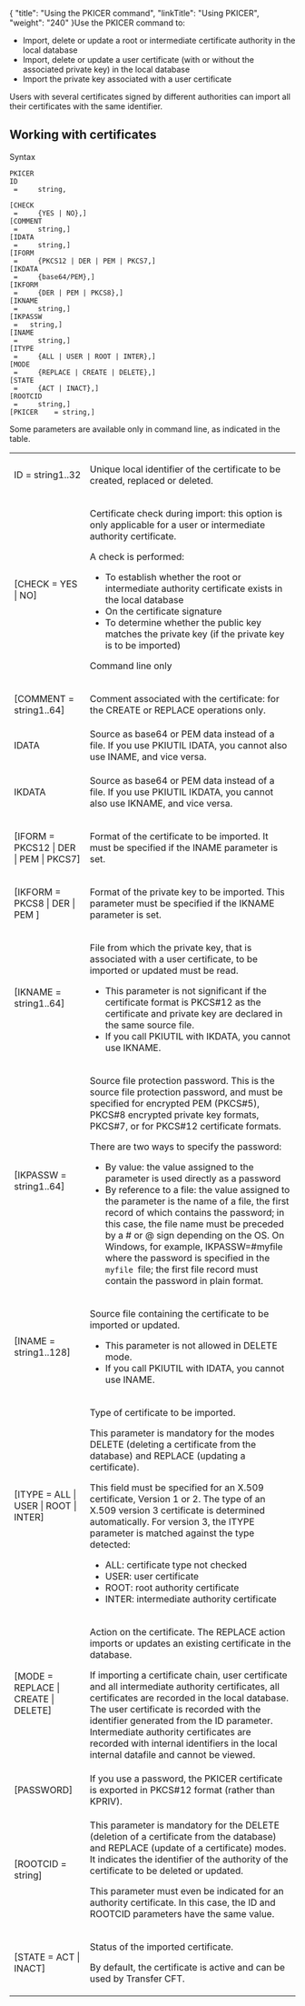 {
    "title": "Using  the PKICER command",
    "linkTitle": "Using PKICER",
    "weight": "240"
}Use the PKICER command to:

-   Import,
    delete or update a root or intermediate certificate authority in the local
    database
-   Import,
    delete or update a user certificate (with or without the associated private
    key) in the local database
-   Import
    the private key associated with a user certificate

Users with several certificates signed by different authorities
can import all their certificates with the same identifier.

## Working with certificates

Syntax



    PKICER
    ID     
     =     string,

    [CHECK     
     =     {YES | NO},]
    [COMMENT   
     =     string,]
    [IDATA      
     =     string,]
    [IFORM     
     =     {PKCS12 | DER | PEM | PKCS7,]
    [IKDATA    
     =     {base64/PEM},]
    [IKFORM    
     =     {DER | PEM | PKCS8},]
    [IKNAME    
     =     string,]
    [IKPASSW   
     =   string,]
    [INAME     
     =     string,]
    [ITYPE     
     =     {ALL | USER | ROOT | INTER},]
    [MODE     
     =     {REPLACE | CREATE | DELETE},]
    [STATE     
     =     {ACT | INACT},]
    [ROOTCID   
     =     string,]
    [PKICER    = string,]

Some parameters are available only in command line, as indicated in the table.

<table>
   <tbody>
      <tr>
         <td><p>ID = string1..32</p>         </td>
         <td><p>Unique local identifier of the certificate to be created,
replaced or deleted.</p>         </td>
      </tr>
      <tr>
         <td><p>[CHECK = YES
| NO]</p>         </td>
         <td><p>Certificate check during import: this option is only applicable
for a user or intermediate authority certificate.</p>
<p>A check is performed:</p>
<ul>
<li>To establish
whether the root or intermediate authority certificate exists in the local
database</li>
<li>On the
certificate signature</li>
<li>To determine
whether the public key matches the private key (if the private key is
to be imported)</li>
</ul>
<p>Command line only</p>         </td>
      </tr>
      <tr>
         <td><p>[COMMENT = string1..64]</p>         </td>
         <td><p>Comment associated with the certificate: for the CREATE
or REPLACE operations only.</p>         </td>
      </tr>
      <tr>
         <td>IDATA         </td>
         <td>Source as base64 or PEM data instead of a file. If you use PKIUTIL IDATA, you cannot also use INAME, and vice versa.         </td>
      </tr>
      <tr>
         <td>IKDATA         </td>
         <td><p>Source as base64 or PEM data instead of a file. If you use PKIUTIL IKDATA, you cannot also use IKNAME, and vice versa.</p>         </td>
      </tr>
      <tr>
         <td><p>[IFORM = PKCS12 | DER
| PEM | PKCS7]</p>         </td>
         <td><p>Format of the certificate to be imported. It must be specified
if the INAME parameter is set.</p>         </td>
      </tr>
      <tr>
         <td><p>[IKFORM = PKCS8 | DER | PEM ]</p>         </td>
         <td><p>Format of the private key to be imported. This parameter
must be specified if the IKNAME parameter is set.</p>         </td>
      </tr>
      <tr>
         <td><p>[IKNAME = string1..64]</p>         </td>
         <td><p>File from which the private key, that is associated with
a user certificate, to be imported or updated must be read.</p>
<ul>
<li>This parameter is not significant if the certificate format
is PKCS#12 as the certificate and private key are declared in the same
source file.</li>
<li>If you call PKIUTIL with IKDATA, you cannot use IKNAME.</li>
</ul>         </td>
      </tr>
      <tr>
         <td><p>[IKPASSW = string1..64]</p>         </td>
         <td><p>Source file protection password. This is the source file protection password, and must be
specified for encrypted PEM (PKCS#5), PKCS#8 encrypted private key formats, PKCS#7, or for PKCS#12 certificate
formats.</p>
<p>There are two ways to specify the password:</p>
<ul>
<li>By
value: the value assigned to the parameter is used directly as a password</li>
<li>By
reference to a file: the value assigned to the parameter is the name
of a file, the first record of which contains the password; in this case,
the file name must be preceded
by a # or @ sign depending on the OS. On Windows, for example, IKPASSW=#myfile
where the password is specified in the <code>myfile </code>file; the first file
record must contain the password in plain format.</li>
</ul>         </td>
      </tr>
      <tr>
         <td><p>[INAME = string1..128]</p>         </td>
         <td><p>Source file containing the certificate to be imported or
updated.</p>
<ul>
<li>This parameter is not allowed in DELETE
mode.</li>
<li>If you call PKIUTIL with IDATA, you cannot use INAME.</li>
</ul>         </td>
      </tr>
      <tr>
         <td><p>[ITYPE = ALL
| USER | ROOT | INTER]</p>         </td>
         <td><p>Type of certificate to be imported.</p>
<p>This parameter is mandatory for the modes DELETE (deleting a certificate from the database) and REPLACE (updating a certificate).</p>
<p>This field must be specified for an X.509 certificate,
Version 1 or 2. The type of an X.509 version 3 certificate is determined
automatically. For version 3, the ITYPE parameter is matched against the
type detected:</p>
<ul>
<li>ALL:
certificate type not checked</li>
<li>USER:
user certificate</li>
<li>ROOT:
root authority certificate</li>
<li>INTER:
intermediate authority certificate</li>
</ul>         </td>
      </tr>
      <tr>
         <td><p>[MODE = REPLACE
| CREATE | DELETE]</p>         </td>
         <td><p>Action on the certificate. The REPLACE
action imports or updates an existing certificate in the database.</p>
<p>If importing a certificate chain, user certificate and
all intermediate authority certificates, all certificates are recorded
in the local database. The user certificate is recorded with the identifier
generated from the ID parameter. Intermediate authority certificates are
recorded with internal identifiers in the local internal datafile and cannot be
viewed.</p>         </td>
      </tr>
      <tr>
         <td>[PASSWORD]         </td>
         <td>If you use a password, the PKICER certificate is exported in PKCS#12 format (rather than KPRIV).         </td>
      </tr>
      <tr>
         <td><p>[ROOTCID = string]</p>         </td>
         <td><p>This parameter is mandatory for the DELETE (deletion of
a certificate from the database) and REPLACE (update of a certificate)
modes. It indicates the identifier of the authority of the certificate
to be deleted or updated.</p>
<p>This parameter must even be indicated for an authority
certificate. In this case, the ID and ROOTCID parameters have the same
value.</p>         </td>
      </tr>
      <tr>
         <td><p>[STATE = ACT
| INACT]</p>         </td>
         <td><p>Status of the imported certificate.</p>
<p>By default, the certificate is active and can
be used by Transfer CFT.</p>         </td>
      </tr>
   </tbody>
</table>
